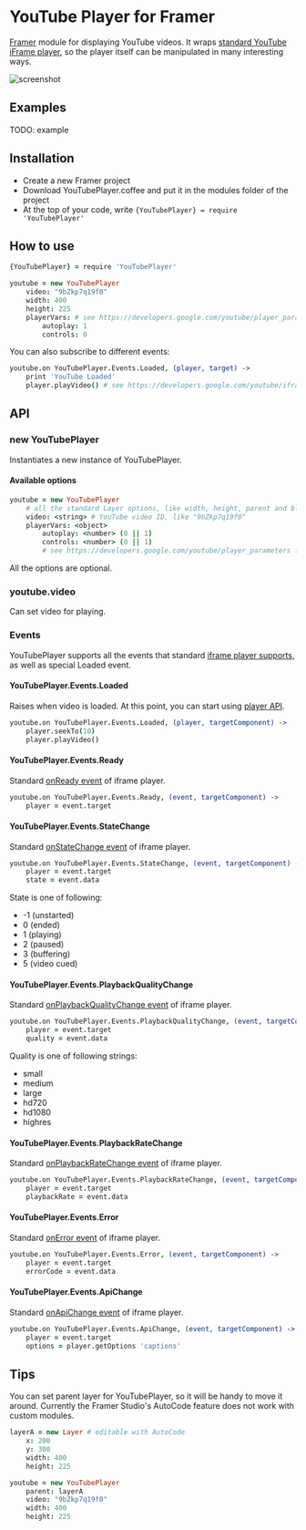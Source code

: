 # YouTube Player for Framer

[Framer](https://framer.com) module for displaying YouTube videos.
It wraps [standard YouTube iFrame player](https://developers.google.com/youtube/iframe_api_reference), so the player itself can be manipulated in many interesting ways.


![screenshot](https://terikon.github.io/framer-youtube-player/images/framer-screenshot-1.jpg)

## Examples

TODO: example

## Installation

- Create a new Framer project
- Download YouTubePlayer.coffee and put it in the modules folder of the project
- At the top of your code, write `{YouTubePlayer} = require 'YouTubePlayer'`

## How to use

```coffeescript
{YouTubePlayer} = require 'YouTubePlayer'

youtube = new YouTubePlayer
    video: "9bZkp7q19f0"
    width: 400
    height: 225
    playerVars: # see https://developers.google.com/youtube/player_parameters
        autoplay: 1
        controls: 0
```

You can also subscribe to different events:

```coffeescript
youtube.on YouTubePlayer.Events.Loaded, (player, target) ->
	print 'YouTube Loaded'
	player.playVideo() # see https://developers.google.com/youtube/iframe_api_reference#Playback_controls

```

## API

### new YouTubePlayer

Instantiates a new instance of YouTubePlayer.

#### Available options

```coffeescript
youtube = new YouTubePlayer
    # all the standard Layer options, like width, height, parent and blur
    video: <string> # YouTube video ID, like "9bZkp7q19f0"
    playerVars: <object>
        autoplay: <number> (0 || 1)
        controls: <number> (0 || 1)
        # see https://developers.google.com/youtube/player_parameters for other options
```

All the options are optional.

### youtube.video

Can set video for playing.

### Events

YouTubePlayer supports all the events that standard [iframe player supports](https://developers.google.com/youtube/iframe_api_reference#Events),
as well as special Loaded event.

#### YouTubePlayer.Events.Loaded

Raises when video is loaded. At this point, you can start using [player API](https://developers.google.com/youtube/iframe_api_reference).

```coffeescript
youtube.on YouTubePlayer.Events.Loaded, (player, targetComponent) ->
    player.seekTo(10)
    player.playVideo()
```

#### YouTubePlayer.Events.Ready

Standard [onReady event](https://developers.google.com/youtube/iframe_api_reference#Events) of iframe player.

```coffeescript
youtube.on YouTubePlayer.Events.Ready, (event, targetComponent) ->
    player = event.target
```

#### YouTubePlayer.Events.StateChange

Standard [onStateChange event](https://developers.google.com/youtube/iframe_api_reference#Events) of iframe player.

```coffeescript
youtube.on YouTubePlayer.Events.StateChange, (event, targetComponent) ->
    player = event.target
    state = event.data
```

State is one of following:
- -1 (unstarted)
- 0 (ended)
- 1 (playing)
- 2 (paused)
- 3 (buffering)
- 5 (video cued)

#### YouTubePlayer.Events.PlaybackQualityChange

Standard [onPlaybackQualityChange event](https://developers.google.com/youtube/iframe_api_reference#Events) of iframe player.

```coffeescript
youtube.on YouTubePlayer.Events.PlaybackQualityChange, (event, targetComponent) ->
    player = event.target
    quality = event.data
```

Quality is one of following strings:
- small
- medium
- large
- hd720
- hd1080
- highres

#### YouTubePlayer.Events.PlaybackRateChange

Standard [onPlaybackRateChange event](https://developers.google.com/youtube/iframe_api_reference#Events) of iframe player.

```coffeescript
youtube.on YouTubePlayer.Events.PlaybackRateChange, (event, targetComponent) ->
    player = event.target
    playbackRate = event.data
```

#### YouTubePlayer.Events.Error

Standard [onError event](https://developers.google.com/youtube/iframe_api_reference#Events) of iframe player.

```coffeescript
youtube.on YouTubePlayer.Events.Error, (event, targetComponent) ->
    player = event.target
    errorCode = event.data
```

#### YouTubePlayer.Events.ApiChange

Standard [onApiChange event](https://developers.google.com/youtube/iframe_api_reference#Events) of iframe player.

```coffeescript
youtube.on YouTubePlayer.Events.ApiChange, (event, targetComponent) ->
    player = event.target
    options = player.getOptions 'captions'
```

## Tips

You can set parent layer for YouTubePlayer, so it will be handy to move it around. Currently the Framer Studio's AutoCode feature does not work with custom modules.

```coffeescript
layerA = new Layer # editable with AutoCode
	x: 200
	y: 300
	width: 400
	height: 225

youtube = new YouTubePlayer
	parent: layerA
	video: "9bZkp7q19f0"
	width: 400
	height: 225

```
